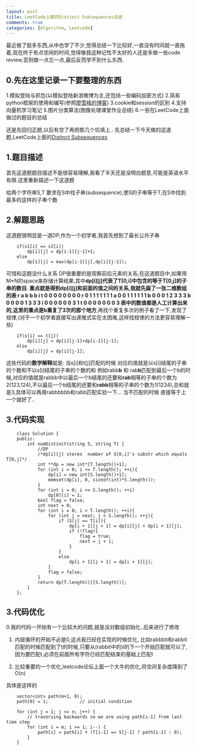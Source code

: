 ```yaml
---
layout: post
title: LeetCode上面的Distinct Subsequences总结
comments: true
categories: [Algorithm, Leetcode]
---
```


最近做了挺多东西,从中也学了不少,觉得总结一下比较好,一直没有时间就一直拖着,现在终于有点空闲的时间,觉得像我这种记性不太好的人还是多做一些code review,否则做一点忘一点,最后反而学不到什么东西.

## 0.先在这里记录一下要整理的东西 ##

1.模拟登陆与抓包(以模拟登陆新浪微博为主,还包括一些编码加密方式)
2.简易python框架的使用和编写(参照[廖雪峰的博客](http://www.liaoxuefeng.com/))
3.cookie和session的区别
4.支持向量机学习笔记
5.图片分类算法(图像处理课堂作业总结)
6.一些在LeetCode上面做过的题目的总结

还是先回归正题,以后有空了再把那几个坑填上..
先总结一下今天做的这道题,LeetCode上面的[Distinct Subsequences](https://oj.leetcode.com/problems/distinct-subsequences/)

## 1.题目描述 ##
首先这道题题目描述不是很容易理解,我看了半天还是没明白题意,可能是英语水平有限.这里重新描述一下这道题

给两个字符串S,T 要求在S中找子串(subsequence),使S的子串等于T,在S中找到最多的这样的子串个数

## 2.解题思路 ##
这道题很明显是一道DP,作为一个初学者,我首先想到了最长公共子串


        if(s1[i] == s2[i])
            dp[i][j] = dp[i-1][j-1]+1;
        else
            dp[i][j] = max(dp[i-1][j],dp[i][j-1]);


可惜和这题没什么关系
DP很重要的是观察前后元素的关系,在这道题目中,如果用M*N的space来存储计算结果,其中**dp[i][j]**代表了**T[0,i]**中包含的等于**T[0,j]**的子串的数目.
重点就是得到**dp[i][j]**和前面的值之间的关系,我就先画了一张二维数组的表
r a b b b i t
0 0 0 0 0 0 0 0
r 0 1 1 1 1 1 1 1
a 0 0 1 1 1 1 1 1
b 0 0 0 1 2 3 3 3
b 0 0 0 0 1 3 3 3
i 0 0 0 0 0 0 3 1
t 0 0 0 0 0 0 0 3
表中的数值都是人工计算出来的,这里的重点是**b重复了3次的那个地方**,再找个重复多次的例子看了一下,发现了规律,(对于一个初学者直接写出递推式实在太困难,这样找规律的方法更容易理解一些)


        if(s[i] == t[j])
            dp[i][j] = dp[i][j-1]+dp[i-1][j-1];
        else
            dp[i][j] = dp[i][j-1];


这些代码的**数学解释**就是:
当s[i]和t[j]匹配的时候
对应的值就是以s[i]结尾的子串的个数和不以s[i]结尾的子串的个数的和
例如rabb**b** 和 rab**b**匹配到最后一个b的时候,对应的值就是rabbb中以最后一个b结尾的还要和**rab**相等的子串的个数为2(123,124),不以最后一个b结尾的还要和**rabb**相等的子串的个数为1(1234),总和就是3,具体可以再用rabbbbbb和rabb匹配实验一下...
当不匹配的时候
直接等于上一个就好了..

## 3.代码实现 ##


        class Solution {
        public:
            int numDistinct(string S, string T) {
                //DP
                /*dp[i][j] stores  number of S[0,i]'s substr which equals T[0,j]*/
                int **dp = new int*[T.length()+1];
                for (int i = 0; i <= T.length(); ++i){
                    dp[i] = new int[S.length()+1];
                    memset(dp[i], 0, sizeof(int)*S.length());
                }
                for (int i = 0; i <= S.length(); ++i)
                    dp[0][i] = 1;
                bool flag = false;
                int next = 0;
                for (int i = 0; i < T.length(); ++i){
                    for (int j = next; j < S.length(); ++j){
                        if (S[j] == T[i]){
                            dp[i + 1][j + 1] = dp[i][j] + dp[i + 1][j];
                            if (!flag){
                                flag = true;
                                next = j + 1;
                            }
                        }
                        else
                            dp[i + 1][j + 1] = dp[i + 1][j];
                    }
                    flag = false;
                }
                return dp[T.length()][S.length()];
            }
        };


## 3.代码优化 ##

0.我的代码一开始有一个比较大的问题,就是没对数组初始化..后来进行了修改

1. 内层循环的开始不必是0,这点我已经在实现的时候优化,
比如rabbbit和rabbit匹配的时候匹配到了t的时候,只要从(rabbit中的)i的下一个开始匹配就可以了,因为要匹配t,必须在前面所有字符已经匹配结束的基础上匹配t

2. 比较重要的一个优化,leetcode论坛上面一个大牛的优化,将空间复杂度降到了O(n)

具体是这样的


        vector<int> path(m+1, 0);
        path[0] = 1;            // initial condition

        for (int j = 1; j <= n; j++) {
            // traversing backwards so we are using path[i-1] from last time step
            for (int i = m; i >= 1; i--) {
                path[i] = path[i] + (T[i-1] == S[j-1] ? path[i-1] : 0);
            }
        }


